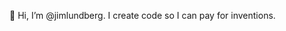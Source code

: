 👋 Hi, I’m @jimlundberg.  I create code so I can pay for inventions.

<!---
jimlundberg/jimlundberg is a ✨ special ✨ repository because its `README.md` (this file) appears on your GitHub profile.
You can click the Preview link to take a look at your changes.
--->
